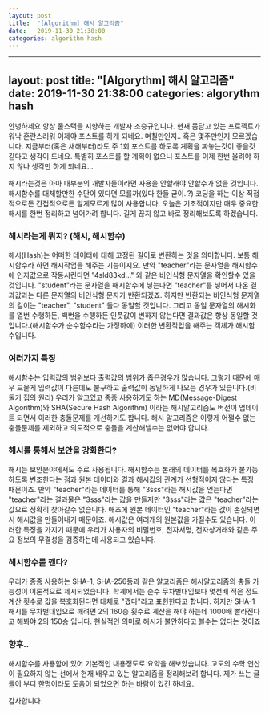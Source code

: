 ```yaml
---
layout: post
title:  "[Algorithm] 해시 알고리즘"
date:   2019-11-30 21:38:00
categories: algorithm hash 
---
```

---
layout: post
title:  "[Algorythm] 해시 알고리즘"
date:   2019-11-30 21:38:00
categories: algorythm hash 
---

 안녕하세요 항상 풀스택을 지향하는 개발자 조승규입니다. 현재 몸담고 있는 프로젝트가 워낙 혼란스러워 이제야 포스트를 하게 되네요. 며칠만인지.. 혹은 몇주만인지 모르겠습니다. 지금부터(혹은 새해부터)라도 주 1회 포스트를 하도록 계획을 짜놓는것이 좋을것 같다고 생각이 드네요. 특별히 포스트를 할 계획이 없으니 포스트를 이제 한번 올려야 하지 않나 생각만 하게 되네요...

 해시라는것은 아마 대부분의 개발자들이라면 사용을 안할래야 안할수가 없을 것입니다. 해시함수를 대체할만한 수단이 있다면 모를까(있다 한들 굳이..?) 코딩을 하는 이상 직접적으로든 간접적으로든 알게모르게 많이 사용합니다. 오늘은 기초적이지만 매우 중요한 해시를 한번 정리하고 넘어가려 합니다. 길게 끊지 않고 바로 정리해보도록 하겠습니다.

### 해시라는게 뭐지? (해시, 해시함수)

 해시(Hash)는 어떠한 데이터에 대해 고정된 길이로 변환하는 것을 의미합니다. 보통 해시함수라 하면 해시작업을 해주는 기능이지요. 만약 "teacher"라는 문자열을 해시함수에 인자값으로 작동시킨다면 "4sld83kd..." 와 같은 비인식형 문자열을 확인할수 있을것입니다. "student"라는 문자열을 해시함수에 넣는다면 "teacher"를 넣어서 나온 결과값과는 다른 문자열의 비인식형 문자가 반환되겠죠. 하지만 반환되는 비인식형 문자열의 길이는 "teacher", "student" 둘다 동일할 것입니다. 그리고 동일 문자열의 해시화를 열번 수행하든, 백번을 수행하든 인풋값이 변하지 않는다면 결과값은 항상 동일할 것입니다.(해시함수가 순수함수라는 가정하에) 이러한 변환작업을 해주는 객체가 해시함수입니다.
 
### 여러가지 특징
 해시함수는 입력값의 범위보다 출력값의 범위가 좁은경우가 많습니다. 그렇기 때문에 매우 드물게 입력값이 다른데도 불구하고 출력값이 동일하게 나오는 경우가 있습니다.(비둘기 집의 원리) 우리가 알고있고 종종 사용하기도 하는 MD(Message-Digest Algorithm)와 SHA(Secure Hash Algorithm) 이라는 해시알고리즘도 버전이 업데이트 되면서 이러한 충돌문제를 개선하기도 합니다. 해시 알고리즘은 이렇게 어쩔수 없는 충돌문제를 제외하고 의도적으로 충돌을 계산해낼수는 없어야 합니다.

### 해시를 통해서 보안을 강화한다?
 해시는 보안분야에서도 주로 사용됩니다. 해시함수는 본래의 데이터를 복호화가 불가능하도록 변조한다는 점과 원본 데이터와 결과 해시값의 관계가 선형적이지 않다는 특징 때문이죠. 만약 "teacher"라는 데이터를 통해 "3sss"라는 해시값을 얻는다면 "teacher"라는 결과물은 "3sss"라는 값을 만들지만 "3sss"라는 값은 "teacher"라는 값으로 정확히 찾아갈수 없습니다. 애초에 원본 데이터인 "teacher"라는 값이 손실되면서 해시값을 만들어내기 때문이죠. 해시값은 여러개의 원본값을 가질수도 있습니다. 이러한 특징을 가지기 때문에 우리가 사용자의 비밀번호, 전자서명, 전자상거래와 같은 주요 정보의 무결성을 검증하는데 사용되고 있습니다.
 
### 해시함수를 깬다?
 우리가 종종 사용하는 SHA-1, SHA-256등과 같은 알고리즘은  해시알고리즘의 충돌 가능성이 이론적으로 제시되었습니다. 학계에서는 순수 무차별대입보다 몇천배 적은 정도 계산 횟수로 값을 복호화된다면 대체로 "깼다"라고 표현한다고 합니다. 하지만 SHA-1 해시를 무차별대입으로 깨려면 2의 160승 횟수로 계산을 해야 하는데 1000배 빨라진다고 해봐야 2의 150승 입니다. 현실적인 의미로 해시가 불안하다고 볼수는 없다는 것이죠
 
### 향후..
 해시함수를 사용함에 있어 기본적인 내용정도로 요약을 해보았습니다. 고도의 수학 연산이 필요하지 않는 선에서 현재 배우고 있는 알고리즘을 정리해보려 합니다. 제가 쓰는 글들이 부디 한명이라도 도움이 되었으면 하는 바람이 있긴 하네요..


감사합니다.
